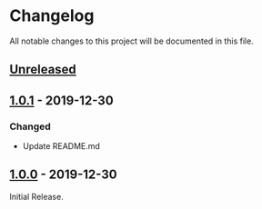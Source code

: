 # Changelog

All notable changes to this project will be documented in this file.

## [Unreleased]

## [1.0.1] - 2019-12-30

### Changed

- Update README.md

## [1.0.0] - 2019-12-30

Initial Release.

[unreleased]: https://github.com/wsmd/is-plain/compare/v1.0.1...HEAD
[1.0.1]: https://github.com/wsmd/is-plain/compare/v1.0.0...v1.0.1
[1.0.0]: https://github.com/wsmd/is-plain/releases/tag/v1.0.0
